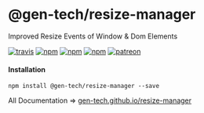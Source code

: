 # @gen-tech/resize-manager
Improved Resize Events of Window & Dom Elements

[![travis](https://travis-ci.org/gen-tech/resize-manager.svg)](https://travis-ci.org/gen-tech/resize-manager)
[![npm](https://img.shields.io/npm/v/@gen-tech/resize-manager.svg)](https://www.npmjs.com/package/@gen-tech/resize-manager)
[![npm](https://img.shields.io/npm/dw/@gen-tech/resize-manager.svg)](https://www.npmjs.com/package/@gen-tech/resize-manager)
[![npm](https://img.shields.io/npm/l/@gen-tech/resize-manager.svg)](https://github.com/gen-tech/resize-manager/blob/master/LICENSE)
[![patreon](https://img.shields.io/badge/patreon-alisahin-orange.svg)](https://www.patreon.com/alisahin)

#### Installation
`npm install @gen-tech/resize-manager --save`

All Documentation => [gen-tech.github.io/resize-manager](https://gen-tech.github.io/resize-manager)
